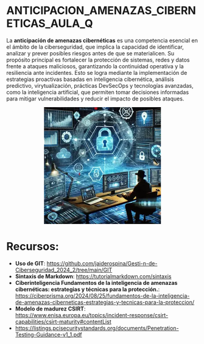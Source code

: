 # ANTICIPACION_AMENAZAS_CIBERNETICAS_AULA_Q

La **anticipación de amenazas cibernéticas** es una competencia esencial en el ámbito de la ciberseguridad, que implica la capacidad de identificar, analizar y prever posibles riesgos antes de que se materialicen. Su propósito principal es fortalecer la protección de sistemas, redes y datos frente a ataques maliciosos, garantizando la continuidad operativa y la resiliencia ante incidentes. Esto se logra mediante la implementación de estrategias proactivas basadas en inteligencia cibernética, análisis predictivo, virytualización, prácticas DevSecOps y tecnologías avanzadas, como la inteligencia artificial, que permiten tomar decisiones informadas para mitigar vulnerabilidades y reducir el impacto de posibles ataques.

<p align="center">
  <img src="IMAGES/IMAG11.webp">
</p>

# Recursos:

 - **Uso de GIT**: https://github.com/jaiderospina/Gesti-n-de-Ciberseguridad_2024_2/tree/main/GIT
 - **Sintaxis de Markdown**: https://tutorialmarkdown.com/sintaxis
 - **Ciberinteligencia Fundamentos de la inteligencia de amenazas cibernéticas: estrategias y técnicas para la protección.**:  https://ciberprisma.org/2024/08/25/fundamentos-de-la-inteligencia-de-amenazas-ciberneticas-estrategias-y-tecnicas-para-la-proteccion/
 - **Modelo de madurez CSIRT**: https://www.enisa.europa.eu/topics/incident-response/csirt-capabilities/csirt-maturity#contentList
 - https://listings.pcisecuritystandards.org/documents/Penetration-Testing-Guidance-v1_1.pdf
